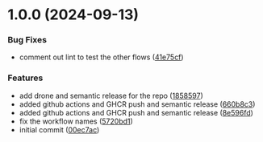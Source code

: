 # 1.0.0 (2024-09-13)


### Bug Fixes

* comment out lint to test the other flows ([41e75cf](https://github.com/deliveryhero/gcp-config-connector-tagging-operator/commit/41e75cf0095eb878013363b8ea2236f4732ef038))


### Features

* add drone and semantic release for the repo ([1858597](https://github.com/deliveryhero/gcp-config-connector-tagging-operator/commit/185859743c087eafe428cac46e79e12363f19589))
* added github actions and GHCR push and semantic release ([660b8c3](https://github.com/deliveryhero/gcp-config-connector-tagging-operator/commit/660b8c3bdd3d3134f5c3f3eb5c3aee0256b0a2d5))
* added github actions and GHCR push and semantic release ([8e596fd](https://github.com/deliveryhero/gcp-config-connector-tagging-operator/commit/8e596fd31a605a5563a101df0c74adaa0b4cc085))
* fix the workflow names ([5720bd1](https://github.com/deliveryhero/gcp-config-connector-tagging-operator/commit/5720bd10db2041227b48b0334d01b67b007c29ee))
* initial commit ([00ec7ac](https://github.com/deliveryhero/gcp-config-connector-tagging-operator/commit/00ec7ac541696e0a2ae26151fdcc2b08db2ddfd1))
